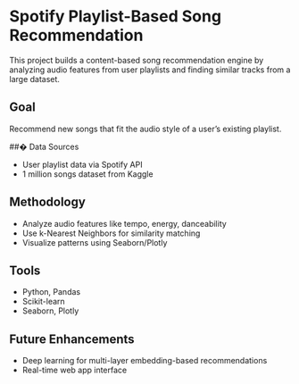 # Spotify Playlist-Based Song Recommendation

This project builds a content-based song recommendation engine by analyzing audio features from user playlists and finding similar tracks from a large dataset.

## Goal
Recommend new songs that fit the audio style of a user’s existing playlist.

##� Data Sources
- User playlist data via Spotify API
- 1 million songs dataset from Kaggle

## Methodology
- Analyze audio features like tempo, energy, danceability
- Use k-Nearest Neighbors for similarity matching
- Visualize patterns using Seaborn/Plotly

## Tools
- Python, Pandas
- Scikit-learn
- Seaborn, Plotly

## Future Enhancements
- Deep learning for multi-layer embedding-based recommendations
- Real-time web app interface
